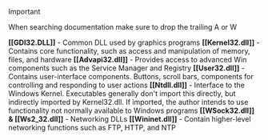 > [!important] 
> When searching documentation make sure to drop the trailing A or W 

**[[GDI32.DLL]]** - Common DLL used by graphics programs
**[[Kernel32.dll]]** - Contains core functionality, such as access and manipulation of memory, files, and hardware
**[[Advapi32.dll]]** - Provides access to advanced Win components such as the Service Manager and Registry
**[[User32.dll]]** - Contains user-interface components. Buttons, scroll bars, components for controlling and responding to user actions
**[[Ntdll.dll]]** - Interface to the Windows Kernel. Executables generally don't import this directly, but indirectly imported by Kernel32.dll. If imported, the author intends to use functionality not normally available to Windows programs
**[[WSock32.dll]] & [[Ws2_32.dll]]** - Networking DLLs
**[[Wininet.dll]]** - Contain higher-level networking functions such as FTP, HTTP, and NTP
